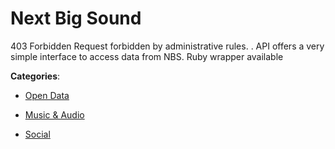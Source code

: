 # Next Big Sound

403 Forbidden Request forbidden by administrative rules. . API offers a very simple interface to access data from NBS. Ruby wrapper available

**Categories**:

- [Open Data](https://github/apis-list/apis-list#open-data)

- [Music & Audio](https://github/apis-list/apis-list#music-and-audio)

- [Social](https://github/apis-list/apis-list#social)



